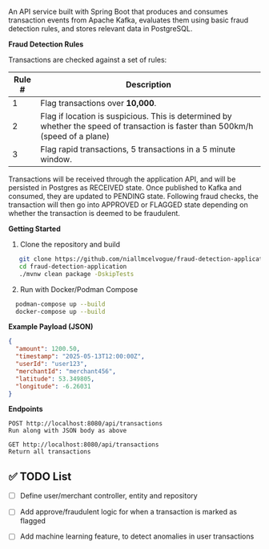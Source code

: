 An API service built with Spring Boot that produces and consumes transaction events from Apache Kafka, 
evaluates them using basic fraud detection rules, and stores relevant data in PostgreSQL.

**Fraud Detection Rules**

Transactions are checked against a set of rules:


| Rule # | Description                                                                                                                      |
|----|----------------------------------------------------------------------------------------------------------------------------------|
| 1  | Flag transactions over **10,000**.                                                                                               |
| 2  | Flag if location is suspicious. This is determined by whether the speed of transaction is faster than 500km/h (speed of a plane) |
| 3  | Flag rapid transactions, 5 transactions in a 5 minute window.                                                                    |

Transactions will be received through the application API, and will be persisted in Postgres as RECEIVED state. Once published to Kafka and consumed, they are updated to PENDING state.
Following fraud checks, the transaction will then go into APPROVED or FLAGGED state depending on whether the transaction is deemed to be fraudulent.

**Getting Started**
1. Clone the repository and build
```bash
   git clone https://github.com/niallmcelvogue/fraud-detection-application.git
   cd fraud-detection-application
   ./mvnw clean package -DskipTests
  ```
2. Run with Docker/Podman Compose
```bash
  podman-compose up --build
  docker-compose up --build
```

**Example Payload (JSON)**
```json
{
  "amount": 1200.50,
  "timestamp": "2025-05-13T12:00:00Z",
  "userId": "user123",
  "merchantId": "merchant456",
  "latitude": 53.349805,
  "longitude": -6.26031
}
```

**Endpoints**
```
POST http://localhost:8080/api/transactions
Run along with JSON body as above
```

```
GET http://localhost:8080/api/transactions
Return all transactions
```

## ✅ TODO List

- [ ] Define user/merchant controller, entity and repository
- [ ] Add approve/fraudulent logic for when a transaction is marked as flagged
- [ ] Add machine learning feature, to detect anomalies in user transactions

